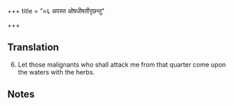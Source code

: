 +++
title = "०६ अपस्त ओषधीमतीरृछन्तु"

+++
## Translation
6. Let those malignants who shall attack me from that quarter come upon  
the waters with the herbs.

## Notes

